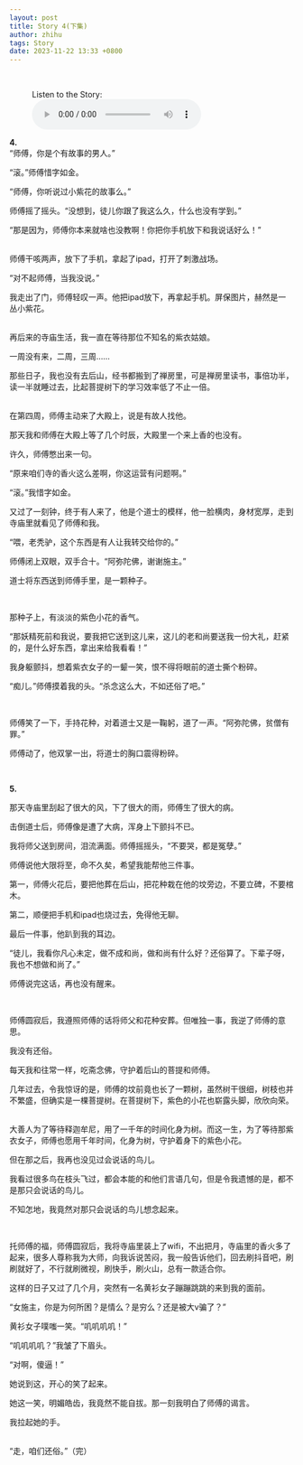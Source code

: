 ```yaml
---
layout: post
title: Story 4(下集)
author: zhihu
tags: Story
date: 2023-11-22 13:33 +0800
---
```


<br>

<figure>
  <figcaption>Listen to the Story:</figcaption>
  <audio controls src="/ttsmaker-file-2023-11-21-17-25-36.mp3">
    <a href="/ttsmaker-file-2023-11-21-17-25-36.mp3"> Download audio </a>
  </audio>
</figure>


**4.**
<br>
“师傅，你是个有故事的男人。”

“滚。”师傅惜字如金。

“师傅，你听说过小紫花的故事么。”

师傅摇了摇头。“没想到，徒儿你跟了我这么久，什么也没有学到。”

“那是因为，师傅你本来就啥也没教啊！你把你手机放下和我说话好么！”


<br>
师傅干咳两声，放下了手机，拿起了ipad，打开了刺激战场。

“对不起师傅，当我没说。”

我走出了门，师傅轻叹一声。他把ipad放下，再拿起手机。屏保图片，赫然是一丛小紫花。


<br>
再后来的寺庙生活，我一直在等待那位不知名的紫衣姑娘。

一周没有来，二周，三周……

那些日子，我也没有去后山，经书都搬到了禅房里，可是禅房里读书，事倍功半，读一半就睡过去，比起菩提树下的学习效率低了不止一倍。


<br>
在第四周，师傅主动来了大殿上，说是有故人找他。

那天我和师傅在大殿上等了几个时辰，大殿里一个来上香的也没有。

许久，师傅憋出来一句。

“原来咱们寺的香火这么差啊，你这运营有问题啊。”

“滚。”我惜字如金。

又过了一刻钟，终于有人来了，他是个道士的模样，他一脸横肉，身材宽厚，走到寺庙里就看见了师傅和我。

“喂，老秃驴，这个东西是有人让我转交给你的。”

师傅闭上双眼，双手合十。“阿弥陀佛，谢谢施主。”

道士将东西送到师傅手里，是一颗种子。

<br>

那种子上，有淡淡的紫色小花的香气。

“那妖精死前和我说，要我把它送到这儿来，这儿的老和尚要送我一份大礼，赶紧的，是什么好东西，拿出来给我看看！”

我身躯颤抖，想着紫衣女子的一颦一笑，恨不得将眼前的道士撕个粉碎。

“痴儿。”师傅摸着我的头。“杀念这么大，不如还俗了吧。”

<br>

师傅笑了一下，手持花种，对着道士又是一鞠躬，道了一声。“阿弥陀佛，贫僧有罪。”

师傅动了，他双掌一出，将道士的胸口震得粉碎。

<br>

**5.**


那天寺庙里刮起了很大的风，下了很大的雨，师傅生了很大的病。

击倒道士后，师傅像是遭了大病，浑身上下颤抖不已。

我将师父送到房间，泪流满面。师傅摇摇头，“不要哭，都是冤孽。”

师傅说他大限将至，命不久矣，希望我能帮他三件事。

第一，师傅火花后，要把他葬在后山，把花种栽在他的坟旁边，不要立碑，不要棺木。

第二，顺便把手机和ipad也烧过去，免得他无聊。

最后一件事，他趴到我的耳边。

“徒儿，我看你凡心未定，做不成和尚，做和尚有什么好？还俗算了。下辈子呀，我也不想做和尚了。”

师傅说完这话，再也没有醒来。

<br>

师傅圆寂后，我遵照师傅的话将师父和花种安葬。但唯独一事，我逆了师傅的意思。

我没有还俗。

每天我和往常一样，吃斋念佛，守护着后山的菩提和师傅。

几年过去，令我惊讶的是，师傅的坟前竟也长了一颗树，虽然树干很细，树枝也并不繁盛，但确实是一棵菩提树。在菩提树下，紫色的小花也崭露头脚，欣欣向荣。


<br>
大善人为了等待释迦牟尼，用了一千年的时间化身为树。而这一生，为了等待那紫衣女子，师傅也愿用千年时间，化身为树，守护着身下的紫色小花。



但在那之后，我再也没见过会说话的鸟儿。

我看过很多鸟在枝头飞过，都会本能的和他们言语几句，但是令我遗憾的是，都不是那只会说话的鸟儿。

不知怎地，我竟然对那只会说话的鸟儿想念起来。

<br>

托师傅的福，师傅圆寂后，我将寺庙里装上了wifi，不出把月，寺庙里的香火多了起来，很多人尊称我为大师，向我诉说苦闷，我一般告诉他们，回去刷抖音吧，刷刷就好了，不行就刷微视，刷快手，刷火山，总有一款适合你。

这样的日子又过了几个月，突然有一名黄衫女子蹦蹦跳跳的来到我的面前。

“女施主，你是为何所困？是情么？是穷么？还是被大v骗了？”

黄衫女子噗嗤一笑。“叽叽叽叽！”

“叽叽叽叽？”我皱了下眉头。

“对啊，傻逼！”

她说到这，开心的笑了起来。

她这一笑，明媚皓齿，我竟然不能自拔。那一刻我明白了师傅的谒言。

我拉起她的手。


<br>
“走，咱们还俗。”（完）
